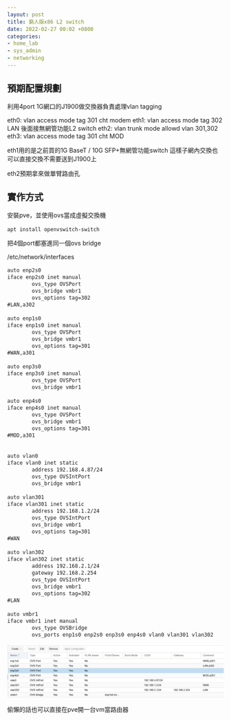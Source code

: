 ```yaml
---
layout: post
title: 窮人版x86 L2 switch
date: 2022-02-27 00:02 +0800
categories:
- home_lab
- sys_admin
- networking
---
```


## 預期配置規劃

利用4port 1G網口的J1900做交換器負責處理vlan tagging

eth0: vlan access mode tag 301 cht modem
eth1: vlan access mode tag 302 LAN 後面接無網管功能L2 switch
eth2: vlan trunk mode allowd vlan 301,302
eth3: vlan access mode tag 301 cht MOD

eth1用的是之前買的1G BaseT / 10G SFP+無網管功能switch
這樣子網內交換也可以直接交換不需要送到J1900上

eth2預期拿來做單臂路由孔

## 實作方式

安裝pve，並使用ovs當成虛擬交換機

`apt install openvswitch-switch`

把4個port都塞進同一個ovs bridge

/etc/network/interfaces

```
auto enp2s0
iface enp2s0 inet manual
        ovs_type OVSPort
        ovs_bridge vmbr1
        ovs_options tag=302
#LAN,a302

auto enp1s0
iface enp1s0 inet manual
        ovs_type OVSPort
        ovs_bridge vmbr1
        ovs_options tag=301
#WAN,a301

auto enp3s0
iface enp3s0 inet manual
        ovs_type OVSPort
        ovs_bridge vmbr1

auto enp4s0
iface enp4s0 inet manual
        ovs_type OVSPort
        ovs_bridge vmbr1
        ovs_options tag=301
#MOD,a301


auto vlan0
iface vlan0 inet static
        address 192.168.4.87/24
        ovs_type OVSIntPort
        ovs_bridge vmbr1

auto vlan301
iface vlan301 inet static
        address 192.168.1.2/24
        ovs_type OVSIntPort
        ovs_bridge vmbr1
        ovs_options tag=301
#WAN

auto vlan302
iface vlan302 inet static
        address 192.168.2.1/24
        gateway 192.168.2.254
        ovs_type OVSIntPort
        ovs_bridge vmbr1
        ovs_options tag=302
#LAN

auto vmbr1
iface vmbr1 inet manual
        ovs_type OVSBridge
        ovs_ports enp1s0 enp2s0 enp3s0 enp4s0 vlan0 vlan301 vlan302
```

![](/images/posts/homelab/2022_02_27_0004.png)

偷懶的話也可以直接在pve開一台vm當路由器

